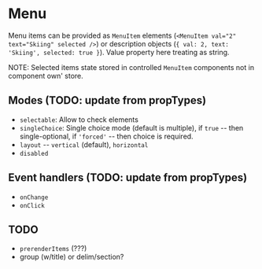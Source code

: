 # Menu

Menu items can be provided as `MenuItem` elements (`<MenuItem val="2" text="Skiing" selected />`) or description objects (`{ val: 2, text: 'Skiing', selected: true }`). Value property here treating as string.

NOTE: Selected items state stored in controlled `MenuItem` components not in component own' store.

## Modes (TODO: update from propTypes)

- `selectable`: Allow to check elements
- `singleChoice`: Single choice mode (default is multiple), if `true` -- then single-optional, if `'forced'` -- then choice is required.
- `layout` -- `vertical` (default), `horizontal`
- `disabled`

## Event handlers (TODO: update from propTypes)

- `onChange`
- `onClick`

## TODO

- `prerenderItems` (???)
- group (w/title) or delim/section?

<!--
 @since 2020.10.27, 02:58
 @changed 2021.01.28, 21:55
-->

